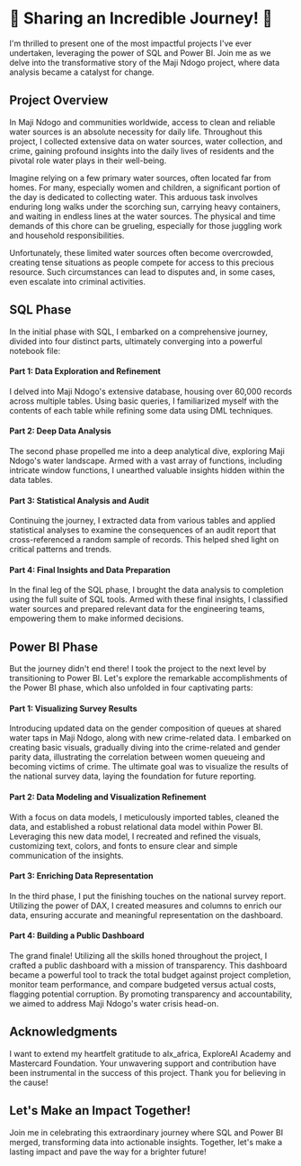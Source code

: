 # 🌟 Sharing an Incredible Journey! 🌟

I'm thrilled to present one of the most impactful projects I've ever undertaken, leveraging the power of SQL and Power BI. Join me as we delve into the transformative story of the Maji Ndogo project, where data analysis became a catalyst for change.

## Project Overview

In Maji Ndogo and communities worldwide, access to clean and reliable water sources is an absolute necessity for daily life. Throughout this project, I collected extensive data on water sources, water collection, and crime, gaining profound insights into the daily lives of residents and the pivotal role water plays in their well-being.

Imagine relying on a few primary water sources, often located far from homes. For many, especially women and children, a significant portion of the day is dedicated to collecting water. This arduous task involves enduring long walks under the scorching sun, carrying heavy containers, and waiting in endless lines at the water sources. The physical and time demands of this chore can be grueling, especially for those juggling work and household responsibilities.

Unfortunately, these limited water sources often become overcrowded, creating tense situations as people compete for access to this precious resource. Such circumstances can lead to disputes and, in some cases, even escalate into criminal activities.

## SQL Phase

In the initial phase with SQL, I embarked on a comprehensive journey, divided into four distinct parts, ultimately converging into a powerful notebook file:

#### Part 1: Data Exploration and Refinement
I delved into Maji Ndogo's extensive database, housing over 60,000 records across multiple tables. Using basic queries, I familiarized myself with the contents of each table while refining some data using DML techniques.

#### Part 2: Deep Data Analysis
The second phase propelled me into a deep analytical dive, exploring Maji Ndogo's water landscape. Armed with a vast array of functions, including intricate window functions, I unearthed valuable insights hidden within the data tables.

#### Part 3: Statistical Analysis and Audit
Continuing the journey, I extracted data from various tables and applied statistical analyses to examine the consequences of an audit report that cross-referenced a random sample of records. This helped shed light on critical patterns and trends.

#### Part 4: Final Insights and Data Preparation
In the final leg of the SQL phase, I brought the data analysis to completion using the full suite of SQL tools. Armed with these final insights, I classified water sources and prepared relevant data for the engineering teams, empowering them to make informed decisions.

## Power BI Phase

But the journey didn't end there! I took the project to the next level by transitioning to Power BI. Let's explore the remarkable accomplishments of the Power BI phase, which also unfolded in four captivating parts:

#### Part 1: Visualizing Survey Results
Introducing updated data on the gender composition of queues at shared water taps in Maji Ndogo, along with new crime-related data. I embarked on creating basic visuals, gradually diving into the crime-related and gender parity data, illustrating the correlation between women queueing and becoming victims of crime. The ultimate goal was to visualize the results of the national survey data, laying the foundation for future reporting.

#### Part 2: Data Modeling and Visualization Refinement
With a focus on data models, I meticulously imported tables, cleaned the data, and established a robust relational data model within Power BI. Leveraging this new data model, I recreated and refined the visuals, customizing text, colors, and fonts to ensure clear and simple communication of the insights.

#### Part 3: Enriching Data Representation
In the third phase, I put the finishing touches on the national survey report. Utilizing the power of DAX, I created measures and columns to enrich our data, ensuring accurate and meaningful representation on the dashboard.

#### Part 4: Building a Public Dashboard
The grand finale! Utilizing all the skills honed throughout the project, I crafted a public dashboard with a mission of transparency. This dashboard became a powerful tool to track the total budget against project completion, monitor team performance, and compare budgeted versus actual costs, flagging potential corruption. By promoting transparency and accountability, we aimed to address Maji Ndogo's water crisis head-on.

## Acknowledgments

I want to extend my heartfelt gratitude to alx_africa, ExploreAI Academy and Mastercard Foundation. Your unwavering support and contribution have been instrumental in the success of this project. Thank you for believing in the cause!

## Let's Make an Impact Together!

Join me in celebrating this extraordinary journey where SQL and Power BI merged, transforming data into actionable insights. Together, let's make a lasting impact and pave the way for a brighter future!

